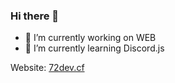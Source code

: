 ### Hi there 👋

- 🔭 I’m currently working on WEB
- 🌱 I’m currently learning Discord.js

Website: <a href="https://www.72dev.cf">72dev.cf</a>

